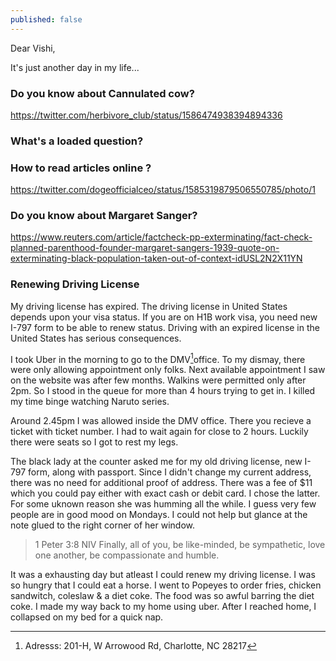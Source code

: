 ```yaml
---
published: false
---
```

Dear Vishi,

It's just another day in my life...

### Do you know about Cannulated cow?

https://twitter.com/herbivore_club/status/1586474938394894336

### What's a loaded question?

### How to read articles online ? 

https://twitter.com/dogeofficialceo/status/1585319879506550785/photo/1


### Do you know about Margaret Sanger? 

https://www.reuters.com/article/factcheck-pp-exterminating/fact-check-planned-parenthood-founder-margaret-sangers-1939-quote-on-exterminating-black-population-taken-out-of-context-idUSL2N2X11YN

### Renewing Driving License

My driving license has expired. The driving license in United States depends upon your visa status. If you are on H1B work visa, you need new I-797 form to be able to renew status. Driving with an expired license in the United States has serious consequences. 

I took Uber in the morning to go to the DMV[^add]office. To my dismay, there were only allowing appointment only folks. Next available appointment I saw on the website was after few months. Walkins were permitted only after 2pm. So I stood in the queue for more than 4 hours trying to get in. I killed my time binge watching Naruto series. 

Around 2.45pm I was allowed inside the DMV office. There you recieve a ticket with ticket number. I had to wait again for close to 2 hours. Luckily there were seats so I got to rest my legs. 

The black lady at the counter asked me for my old driving license, new I-797 form, along with passport. Since I didn't change my current address, there was no need for additional proof of address. There was a fee of $11 which you could pay either with exact cash or debit card. I chose the latter. For some uknown reason she was humming all the while. I guess very few people are in good mood on Mondays. I could not help but glance at the note glued to the right corner of her window.

> 1 Peter 3:8 NIV
Finally, all of you, be like-minded, be sympathetic, love one another, be compassionate and humble.

It was a exhausting day but atleast I could renew my driving license. I was so hungry that I could eat a horse. I went to Popeyes to order fries, chicken sandwitch, coleslaw & a diet coke. The food was so awful barring the diet coke. I made my way back to my home using uber. After I reached home, I collapsed on my bed for a quick nap.

[^add]: Adresss: 201-H, W Arrowood Rd, Charlotte, NC 28217
